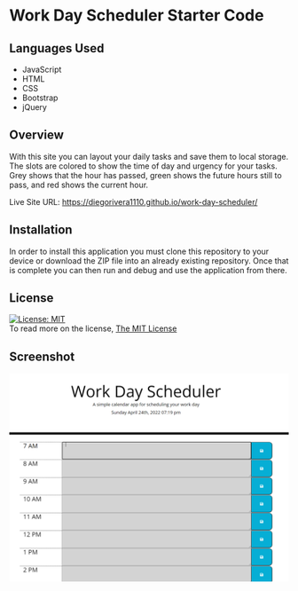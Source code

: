 # Work Day Scheduler Starter Code

## Languages Used 
* JavaScript
* HTML
* CSS 
* Bootstrap
* jQuery

## Overview 

With this site you can layout your daily tasks and save them to local storage. The slots are colored to show the time of day and urgency for your tasks. Grey shows that the hour has passed, green shows the future hours still to pass, and red shows the current hour.

Live Site URL: https://diegorivera1110.github.io/work-day-scheduler/

## Installation
In order to install this application you must clone this repository to your device or download the ZIP file into an already existing repository. Once that is complete you can then run and debug and use the application from there.

  ## License
  [![License: MIT](https://img.shields.io/badge/License-MIT-yellow.svg)](https://opensource.org/licenses/MIT)<br />
  To read more on the license, [The MIT License](https://opensource.org/licenses/MIT)

## Screenshot

![Word Day scheduler screenshot](./assets/images/Capture.PNG)

